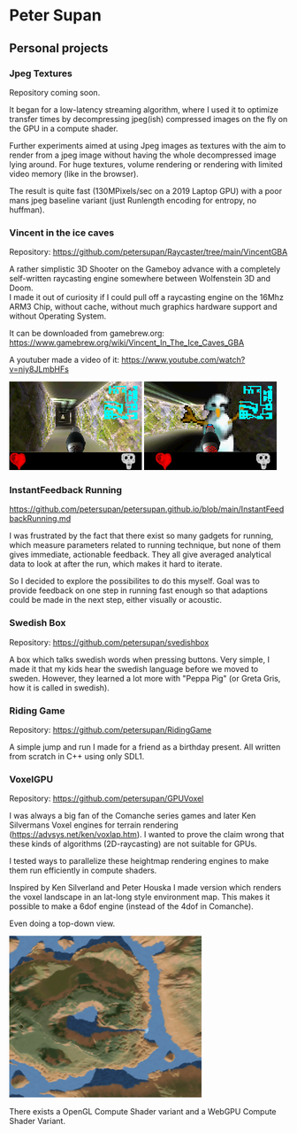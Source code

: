 # Peter Supan
## Personal projects

### Jpeg Textures
Repository coming soon.

It began for a low-latency streaming algorithm, where I used it to optimize transfer times by decompressing jpeg(ish) compressed images on the fly on the GPU in a compute shader.

Further experiments aimed at using Jpeg images as textures with the aim to render from a jpeg image without having the whole decompressed image lying around. For huge textures, volume rendering or rendering with limited video memory (like in the browser).

The result is quite fast (130MPixels/sec on a 2019 Laptop GPU) with a poor mans jpeg baseline variant (just Runlength encoding for entropy, no huffman). 

### Vincent in the ice caves
Repository: https://github.com/petersupan/Raycaster/tree/main/VincentGBA

A rather simplistic 3D Shooter on the Gameboy advance with a completely self-written raycasting engine somewhere between Wolfenstein 3D and Doom.  
I made it out of curiosity if I could pull off a raycasting engine on the 16Mhz ARM3 Chip, without cache, without much graphics hardware support and without Operating System.

It can be downloaded from gamebrew.org:
https://www.gamebrew.org/wiki/Vincent_In_The_Ice_Caves_GBA

A youtuber made a video of it:
https://www.youtube.com/watch?v=niy8JLmbHFs

![Vincent 1](vincentgba5.png)
![Vincent 2](vincentgba6.png)

### InstantFeedback Running
https://github.com/petersupan/petersupan.github.io/blob/main/InstantFeedbackRunning.md

I was frustrated by the fact that there exist so many gadgets for running, which measure parameters related to running technique, but none of them gives immediate, actionable feedback. They all give averaged analytical data to look at after the run, which makes it hard to iterate.

So I decided to explore the possibilites to do this myself.
Goal was to provide feedback on one step in running fast enough so that adaptions could be made in the next step, either visually or acoustic.

### Swedish Box
Repository: https://github.com/petersupan/svedishbox

A box which talks swedish words when pressing buttons. Very simple, I made it that my kids hear the swedish language before we moved to sweden. However, they learned a lot more with "Peppa Pig" (or Greta Gris, how it is called in swedish).

### Riding Game
Repository: https://github.com/petersupan/RidingGame

A simple jump and run I made for a friend as a birthday present.
All written from scratch in C++ using only SDL1.


### VoxelGPU
Repository: https://github.com/petersupan/GPUVoxel

I was always a big fan of the Comanche series games and later Ken Silvermans Voxel engines for terrain rendering (https://advsys.net/ken/voxlap.htm). I wanted to prove the claim wrong that these kinds of algorithms (2D-raycasting) are not suitable for GPUs.

I tested ways to parallelize these heightmap rendering engines  to make them run efficiently in compute shaders.

Inspired by Ken Silverland and Peter Houska I made version which renders the voxel landscape in an lat-long style environment map. This makes it possible to make a 6dof engine (instead of the 4dof in Comanche).

Even doing a top-down view.

![Top down view](top-down.png)

There exists a OpenGL Compute Shader variant and a WebGPU Compute Shader Variant.




